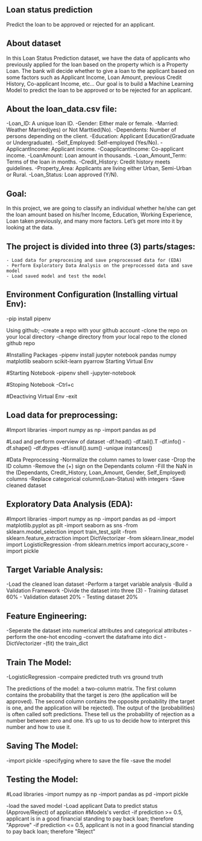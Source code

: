 ## Loan status prediction

Predict the loan to be approved or rejected for an applicant.

## About dataset

In this Loan Status Prediction dataset, we have the data of applicants who previously applied for the loan based on the property which is a Property Loan. The bank will decide whether to give a loan to the applicant based on some factors such as Applicant Income, Loan Amount, previous Credit History, Co-applicant Income, etc… Our goal is to build a Machine Learning Model to predict the loan to be approved or to be rejected for an applicant.

## About the loan_data.csv file:

-Loan_ID: A unique loan ID.
-Gender: Either male or female.
-Married: Weather Married(yes) or Not Marttied(No).
-Dependents: Number of persons depending on the client.
-Education: Applicant Education(Graduate or Undergraduate).
-Self_Employed: Self-employed (Yes/No).
-ApplicantIncome: Applicant income.
-CoapplicantIncome: Co-applicant income.
-LoanAmount: Loan amount in thousands.
-Loan_Amount_Term: Terms of the loan in months.
-Credit_History: Credit history meets guidelines.
-Property_Area: Applicants are living either Urban, Semi-Urban or Rural.
-Loan_Status: Loan approved (Y/N).

## Goal:

In this project, we are going to classify an individual whether he/she can get the loan amount based on his/her Income, Education, Working Experience, Loan taken previously, and many more factors. Let’s get more into it by looking at the data.

## The project is divided into three (3) parts/stages:

    - Load data for preprocesing and save preprocessed data for (EDA)
    - Perform Exploratory Data Analysis on the preprocessed data and save model
    - Load saved model and test the model

## Environment Configuration (Installing virtual Env):

-pip install pipenv

Using github;
-create a repo with your github account
-clone the repo on your local directory
-change directory from your local repo to the cloned github repo

#Installing Packages
-pipenv install jupyter notebook pandas numpy matplotlib seaborn scikit-learn pyarrow
Starting Virtual Env

#Starting Notebook
-pipenv shell
-jupyter-notebook

#Stoping Notebook
-Ctrl+c

#Deactiving Virtual Env
-exit

## Load data for preprocessing:

#Import libraries
-import numpy as np
-import pandas as pd

#Load and perform overview of dataset
-df.head()
-df.tail().T
-df.info()
-df.shape()
-df.dtypes
-df.isnull().sum()
-unique instances()

#Data Preprocessing
-Normalize the column names to lower case
-Drop the ID column
-Remove the (+) sign on the Dependants column
-Fill the NaN in the (Dependants, Credit_History, Loan_Amount, Gender, Self_Employed) columns
-Replace categorical column(Loan-Status) with integers
-Save cleaned dataset

## Exploratory Data Analysis (EDA):

#Import libraries
-import numpy as np
-import pandas as pd
-import matplotlib.pyplot as plt
-import seaborn as sns
-from sklearn.model_selection import train_test_split
-from sklearn.feature_extraction import DictVectorizer
-from sklearn.linear_model import LogisticRegression
-from sklearn.metrics import accuracy_score
-import pickle

## Target Variable Analysis:

-Load the cleaned loan dataset
-Perform a target variable analysis
-Build a Validation Framework
-Divide the dataset into three (3) - Training dataset 60% - Validation dataset 20% - Testing dataset 20%

## Feature Engineering:

-Seperate the dataset into numerical attributes and categorical attributes
-perform the one-hot encoding
-convert the dataframe into dict
-DictVectorizer
-(fit) the train_dict

## Train The Model:

-LogisticRegression
-compaire predicted truth vrs ground truth

The predictions of the model: a two-column matrix. The first column contains the probability that the target is zero (the application will be approved). The second column contains the opposite probability (the target is one, and the application will be rejected).
The output of the (probabilities) is often called soft predictions. These tell us the probability of rejection as a number between zero and one. It’s up to us to decide how to interpret this number and how to use it.

## Saving The Model:

-import pickle
-specifyging where to save the file
-save the model

## Testing the Model:

#Load libraries
-import numpy as np
-import pandas as pd
-import pickle

-load the saved model
-Load applicant Data to predict status (Approve/Reject) of application
#Models's verdict
-if prediction >= 0.5, applicant is in a good financial standing to pay back loan; therefore "Approve"
-if prediction <= 0.5, applicant is not in a good financial standing to pay back loan; therefore "Reject"
